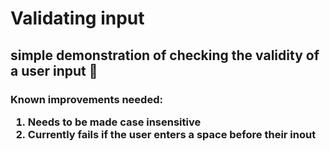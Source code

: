 <h1>Validating input</h1>
<h2>simple demonstration of checking the validity of a user input 🥝</h2>
<h3>Known improvements needed:
  <ol>
    <li>Needs to be made case insensitive</li>
    <li>Currently fails if the user enters a space before their inout</li>
  </ol>
</h3>
